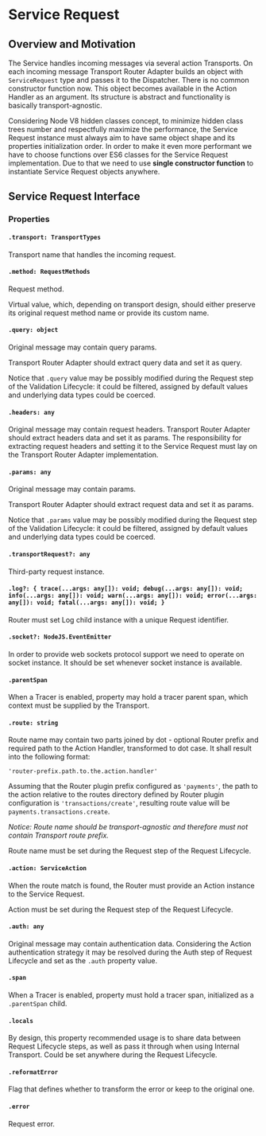 # Service Request

## Overview and Motivation
The Service handles incoming messages via several action Transports. On each incoming message Transport Router Adapter
builds an object with `ServiceRequest` type and passes it to the Dispatcher. There is no common constructor function now.
This object becomes available in the Action Handler as an argument. Its structure is abstract and functionality is
basically transport-agnostic.

Considering Node V8 hidden classes concept, to minimize hidden class trees number and respectfully maximize the
performance, the Service Request instance must always aim to have same object shape and its properties initialization
order. In order to make it even more performant we have to choose functions over ES6 classes for the Service Request
implementation. Due to that we need to use **single constructor function** to instantiate Service Request objects
anywhere.

## Service Request Interface

### Properties

#### `.transport: TransportTypes`
Transport name that handles the incoming request.

#### `.method: RequestMethods`
Request method.

Virtual value, which, depending on transport design, should either preserve its original request method name or provide
its custom name.

#### `.query: object`
Original message may contain query params.

Transport Router Adapter should extract query data and set it as query.

Notice that `.query` value may be possibly modified during the Request step of the Validation Lifecycle: it could be
filtered, assigned by default values and underlying data types could be coerced.

#### `.headers: any`
Original message may contain request headers. Transport Router Adapter should extract headers data and set it as params.
The responsibility for extracting request headers and setting it to the Service Request must lay on the
Transport Router Adapter implementation.

#### `.params: any`
Original message may contain params.

Transport Router Adapter should extract request data and set it as params.

Notice that `.params` value may be possibly modified during the Request step of the Validation Lifecycle: it could be
filtered, assigned by default values and underlying data types could be coerced.

#### `.transportRequest?: any`
Third-party request instance.

#### `.log?: { trace(...args: any[]): void; debug(...args: any[]): void; info(...args: any[]): void; warn(...args: any[]): void; error(...args: any[]): void; fatal(...args: any[]): void; }`
Router must set Log child instance with a unique Request identifier.

#### `.socket?: NodeJS.EventEmitter`
In order to provide web sockets protocol support we need to operate on socket instance. It should be set whenever
socket instance is available.

#### `.parentSpan`
When a Tracer is enabled, property may hold a tracer parent span, which context must be supplied by the Transport.

#### `.route: string`
Route name may contain two parts joined by dot - optional Router prefix and required path to the Action Handler,
transformed to dot case. It shall result into the following format:
```
'router-prefix.path.to.the.action.handler'
```
Assuming that the Router plugin prefix configured as `'payments'`, the path to the action
relative to the routes directory defined by Router plugin configuration is `'transactions/create'`, resulting route
value will be `payments.transactions.create`.

*Notice: Route name should be transport-agnostic and therefore must not contain Transport route prefix.*

Route name must be set during the Request step of the Request Lifecycle.

#### `.action: ServiceAction`
When the route match is found, the Router must provide an Action instance to the Service Request.

Action must be set during the Request step of the Request Lifecycle.

#### `.auth: any`
Original message may contain authentication data. Considering the Action authentication strategy it may be resolved
during the Auth step of Request Lifecycle and set as the `.auth` property value.

#### `.span`
When a Tracer is enabled, property must hold a tracer span, initialized as a `.parentSpan` child.

#### `.locals`
By design, this property recommended usage is to share data between Request Lifecycle steps, as well as pass it through
when using Internal Transport. Could be set anywhere during the Request Lifecycle.

#### `.reformatError`
Flag that defines whether to transform the error or keep to the original one.

#### `.error`
Request error.

